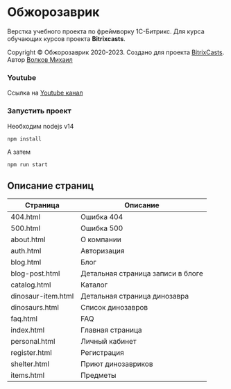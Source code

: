 # Обжорозаврик

Верстка учебного проекта по фреймворку 1С-Битрикс. Для курса обучающих курсов проекта **Bitrixcasts**.

Copyright &copy; Обжорозаврик 2020-2023.
Создано для проекта [BitrixCasts](https://bitrixcasts.ru).
Автор [Волков Михаил](https://mvsvolkov.ru)

### Youtube

Ссылка на [Youtube канал](https://www.youtube.com/@bitrixcasts)


### Запустить проект

Необходим nodejs v14

```
npm install
```

А затем

```
npm run start
```

## Описание страниц

| Страница           | Описание                          |
|--------------------|-----------------------------------|
| 404.html           | Ошибка 404                        |
| 500.html           | Ошибка 500                        |
| about.html         | О компании                        |
| auth.html          | Авторизация                       |
| blog.html          | Блог                              |
| blog-post.html     | Детальная страница записи в блоге |
| catalog.html       | Каталог                           |
| dinosaur-item.html | Детальная страница динозавра      |
| dinosaurs.html     | Список динозавров                 |
| faq.html           | FAQ                               |
| index.html         | Главная страница                  |
| personal.html      | Личный кабинет                    |
| register.html      | Регистрация                       |
| shelter.html       | Приют динозавриков                |
| items.html         | Предметы                          |